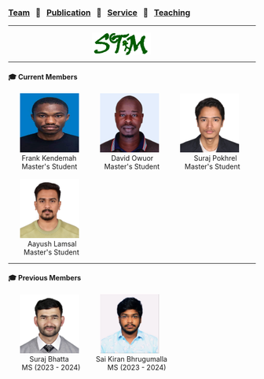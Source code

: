 ### [Team](stamlab.md) &nbsp;&nbsp;🌴&nbsp;&nbsp; [Publication](publications.md) &nbsp;&nbsp;🌴&nbsp;&nbsp; [Service](services.md) &nbsp;&nbsp;🌴&nbsp;&nbsp; [Teaching](teaching.md)
***
<style type="text/css">
.center{
  text-align:center; 
  display:block;
}

.centerImg {
  display: block;
  margin-left: 170px;  
}

</style>

<img src="assets/img/stam_logo.png" alt="The Software Testing And Maintenance (STAM) Lab" width="120" height="45" class="centerImg">

<hr>
<h4>‍🎓 Current Members</h4>
&nbsp;&nbsp;&nbsp;&nbsp;&nbsp;&nbsp;<img src="assets/img/frank.jpeg" alt="Frank_Kendemah" width="120" height="120">
&nbsp;&nbsp;&nbsp;&nbsp;&nbsp;&nbsp;&nbsp;&nbsp;&nbsp;&nbsp;<img src="assets/img/david_owuor.jpeg" alt="david_owuor" width="120" height="120">
&nbsp;&nbsp;&nbsp;&nbsp;&nbsp;&nbsp;&nbsp;&nbsp;&nbsp;&nbsp;<img src="assets/img/suraj_pokhrel.JPG" alt="suraj_pokhrel" width="120" height="120"><br>
&nbsp;&nbsp;&nbsp;&nbsp;&nbsp;&nbsp;&nbsp;Frank Kendemah
&nbsp;&nbsp;&nbsp;&nbsp;&nbsp;&nbsp;&nbsp;&nbsp;&nbsp;&nbsp;&nbsp;&nbsp;&nbsp;&nbsp;&nbsp;&nbsp;&nbsp;David Owuor
&nbsp;&nbsp;&nbsp;&nbsp;&nbsp;&nbsp;&nbsp;&nbsp;&nbsp;&nbsp;&nbsp;&nbsp;&nbsp;&nbsp;&nbsp;&nbsp;&nbsp;&nbsp;&nbsp;&nbsp;Suraj Pokhrel
&nbsp;&nbsp;&nbsp;&nbsp;&nbsp;&nbsp;&nbsp;Master's Student
&nbsp;&nbsp;&nbsp;&nbsp;&nbsp;&nbsp;&nbsp;&nbsp;&nbsp;&nbsp;&nbsp;&nbsp;&nbsp;Master's Student
&nbsp;&nbsp;&nbsp;&nbsp;&nbsp;&nbsp;&nbsp;&nbsp;&nbsp;&nbsp;&nbsp;&nbsp;Master's Student
<br>
<br>
&nbsp;&nbsp;&nbsp;&nbsp;&nbsp;&nbsp;<img src="assets/img/aayush_lamsal.JPG" alt="Aayush_Lamsal" width="120" height="120">
<br>
&nbsp;&nbsp;&nbsp;&nbsp;&nbsp;&nbsp;&nbsp;&nbsp;&nbsp;&nbsp;Aayush Lamsal
<br>
&nbsp;&nbsp;&nbsp;&nbsp;&nbsp;&nbsp;&nbsp;&nbsp;Master's Student


<hr>
<h4>‍🎓 Previous Members</h4>
&nbsp;&nbsp;&nbsp;&nbsp;&nbsp;&nbsp;<img src="assets/img/suraj_bhatta.JPG" alt="suraj_bhatta" width="120" height="120">
&nbsp;&nbsp;&nbsp;&nbsp;&nbsp;&nbsp;&nbsp;&nbsp;&nbsp;&nbsp;<img src="assets/img/sai_kiran.jpg" alt="Sai_Kiran" width="120" height="120">
<br>
&nbsp;&nbsp;&nbsp;&nbsp;&nbsp;&nbsp;&nbsp;&nbsp;&nbsp;&nbsp;&nbsp;Suraj Bhatta
&nbsp;&nbsp;&nbsp;&nbsp;&nbsp;&nbsp;&nbsp;&nbsp;&nbsp;&nbsp;&nbsp;&nbsp;&nbsp;Sai Kiran Bhrugumalla
<br>
&nbsp;&nbsp;&nbsp;&nbsp;&nbsp;&nbsp;&nbsp;MS (2023 - 2024)
&nbsp;&nbsp;&nbsp;&nbsp;&nbsp;&nbsp;&nbsp;&nbsp;&nbsp;&nbsp;&nbsp;&nbsp;&nbsp;MS (2023 - 2024)
